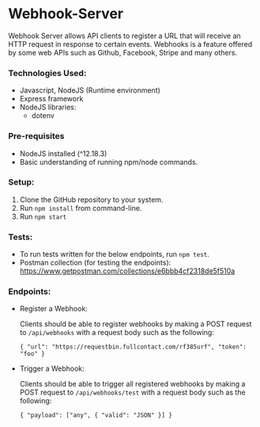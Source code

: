 # Webhook-Server

Webhook Server allows API clients to register a URL that will receive an HTTP request in response to certain events. Webhooks is a feature offered
by some web APIs such as Github, Facebook, Stripe and many others.

### Technologies Used:
  * Javascript, NodeJS (Runtime environment)
  * Express framework
  * NodeJS libraries:
      * dotenv
      
### Pre-requisites
  * NodeJS installed (^12.18.3)
  * Basic understanding of running npm/node commands.

### Setup:
  1. Clone the GitHub repository to your system.
  2. Run `npm install` from command-line.
  3. Run `npm start`
  
### Tests:
  * To run tests written for the below endpoints, run `npm test`.
  * Postman collection (for testing the endpoints): https://www.getpostman.com/collections/e6bbb4cf2318de5f510a 
  
### Endpoints:
  * Register a Webhook:
  
    Clients should be able to register webhooks by making a POST request to `/api/webhooks` with a request body such as the following:
    
      `{
      "url": "https://requestbin.fullcontact.com/rf385urf",
      "token": "foo"
      }`

  * Trigger a Webhook:
  
    Clients should be able to trigger all registered webhooks by making a POST request to `/api/webhooks/test` with a request body such as the following:
    
      `{
        "payload": ["any", { "valid": "JSON" }]
       }`
